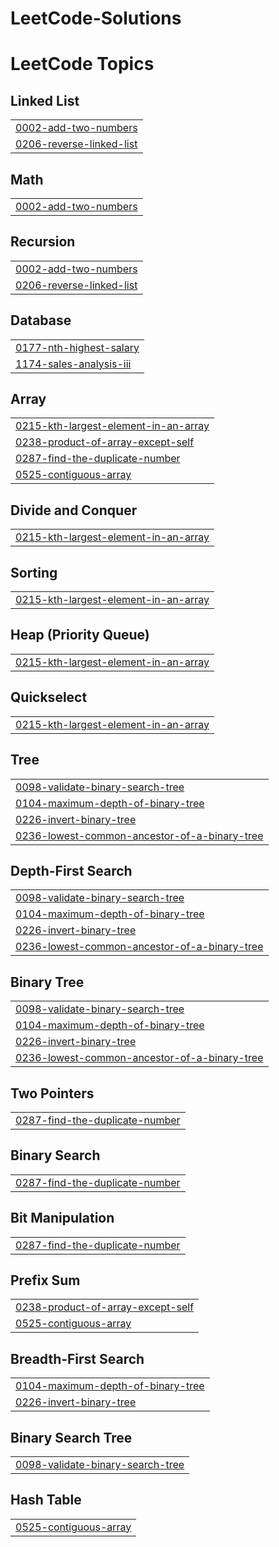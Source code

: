 # LeetCode-Solutions
<!---LeetCode Topics Start-->
# LeetCode Topics
## Linked List
|  |
| ------- |
| [0002-add-two-numbers](https://github.com/Vardhan1120/LeetCode-Solutions/tree/master/0002-add-two-numbers) |
| [0206-reverse-linked-list](https://github.com/Vardhan1120/LeetCode-Solutions/tree/master/0206-reverse-linked-list) |
## Math
|  |
| ------- |
| [0002-add-two-numbers](https://github.com/Vardhan1120/LeetCode-Solutions/tree/master/0002-add-two-numbers) |
## Recursion
|  |
| ------- |
| [0002-add-two-numbers](https://github.com/Vardhan1120/LeetCode-Solutions/tree/master/0002-add-two-numbers) |
| [0206-reverse-linked-list](https://github.com/Vardhan1120/LeetCode-Solutions/tree/master/0206-reverse-linked-list) |
## Database
|  |
| ------- |
| [0177-nth-highest-salary](https://github.com/Vardhan1120/LeetCode-Solutions/tree/master/0177-nth-highest-salary) |
| [1174-sales-analysis-iii](https://github.com/Vardhan1120/LeetCode-Solutions/tree/master/1174-sales-analysis-iii) |
## Array
|  |
| ------- |
| [0215-kth-largest-element-in-an-array](https://github.com/Vardhan1120/LeetCode-Solutions/tree/master/0215-kth-largest-element-in-an-array) |
| [0238-product-of-array-except-self](https://github.com/Vardhan1120/LeetCode-Solutions/tree/master/0238-product-of-array-except-self) |
| [0287-find-the-duplicate-number](https://github.com/Vardhan1120/LeetCode-Solutions/tree/master/0287-find-the-duplicate-number) |
| [0525-contiguous-array](https://github.com/Vardhan1120/LeetCode-Solutions/tree/master/0525-contiguous-array) |
## Divide and Conquer
|  |
| ------- |
| [0215-kth-largest-element-in-an-array](https://github.com/Vardhan1120/LeetCode-Solutions/tree/master/0215-kth-largest-element-in-an-array) |
## Sorting
|  |
| ------- |
| [0215-kth-largest-element-in-an-array](https://github.com/Vardhan1120/LeetCode-Solutions/tree/master/0215-kth-largest-element-in-an-array) |
## Heap (Priority Queue)
|  |
| ------- |
| [0215-kth-largest-element-in-an-array](https://github.com/Vardhan1120/LeetCode-Solutions/tree/master/0215-kth-largest-element-in-an-array) |
## Quickselect
|  |
| ------- |
| [0215-kth-largest-element-in-an-array](https://github.com/Vardhan1120/LeetCode-Solutions/tree/master/0215-kth-largest-element-in-an-array) |
## Tree
|  |
| ------- |
| [0098-validate-binary-search-tree](https://github.com/Vardhan1120/LeetCode-Solutions/tree/master/0098-validate-binary-search-tree) |
| [0104-maximum-depth-of-binary-tree](https://github.com/Vardhan1120/LeetCode-Solutions/tree/master/0104-maximum-depth-of-binary-tree) |
| [0226-invert-binary-tree](https://github.com/Vardhan1120/LeetCode-Solutions/tree/master/0226-invert-binary-tree) |
| [0236-lowest-common-ancestor-of-a-binary-tree](https://github.com/Vardhan1120/LeetCode-Solutions/tree/master/0236-lowest-common-ancestor-of-a-binary-tree) |
## Depth-First Search
|  |
| ------- |
| [0098-validate-binary-search-tree](https://github.com/Vardhan1120/LeetCode-Solutions/tree/master/0098-validate-binary-search-tree) |
| [0104-maximum-depth-of-binary-tree](https://github.com/Vardhan1120/LeetCode-Solutions/tree/master/0104-maximum-depth-of-binary-tree) |
| [0226-invert-binary-tree](https://github.com/Vardhan1120/LeetCode-Solutions/tree/master/0226-invert-binary-tree) |
| [0236-lowest-common-ancestor-of-a-binary-tree](https://github.com/Vardhan1120/LeetCode-Solutions/tree/master/0236-lowest-common-ancestor-of-a-binary-tree) |
## Binary Tree
|  |
| ------- |
| [0098-validate-binary-search-tree](https://github.com/Vardhan1120/LeetCode-Solutions/tree/master/0098-validate-binary-search-tree) |
| [0104-maximum-depth-of-binary-tree](https://github.com/Vardhan1120/LeetCode-Solutions/tree/master/0104-maximum-depth-of-binary-tree) |
| [0226-invert-binary-tree](https://github.com/Vardhan1120/LeetCode-Solutions/tree/master/0226-invert-binary-tree) |
| [0236-lowest-common-ancestor-of-a-binary-tree](https://github.com/Vardhan1120/LeetCode-Solutions/tree/master/0236-lowest-common-ancestor-of-a-binary-tree) |
## Two Pointers
|  |
| ------- |
| [0287-find-the-duplicate-number](https://github.com/Vardhan1120/LeetCode-Solutions/tree/master/0287-find-the-duplicate-number) |
## Binary Search
|  |
| ------- |
| [0287-find-the-duplicate-number](https://github.com/Vardhan1120/LeetCode-Solutions/tree/master/0287-find-the-duplicate-number) |
## Bit Manipulation
|  |
| ------- |
| [0287-find-the-duplicate-number](https://github.com/Vardhan1120/LeetCode-Solutions/tree/master/0287-find-the-duplicate-number) |
## Prefix Sum
|  |
| ------- |
| [0238-product-of-array-except-self](https://github.com/Vardhan1120/LeetCode-Solutions/tree/master/0238-product-of-array-except-self) |
| [0525-contiguous-array](https://github.com/Vardhan1120/LeetCode-Solutions/tree/master/0525-contiguous-array) |
## Breadth-First Search
|  |
| ------- |
| [0104-maximum-depth-of-binary-tree](https://github.com/Vardhan1120/LeetCode-Solutions/tree/master/0104-maximum-depth-of-binary-tree) |
| [0226-invert-binary-tree](https://github.com/Vardhan1120/LeetCode-Solutions/tree/master/0226-invert-binary-tree) |
## Binary Search Tree
|  |
| ------- |
| [0098-validate-binary-search-tree](https://github.com/Vardhan1120/LeetCode-Solutions/tree/master/0098-validate-binary-search-tree) |
## Hash Table
|  |
| ------- |
| [0525-contiguous-array](https://github.com/Vardhan1120/LeetCode-Solutions/tree/master/0525-contiguous-array) |
<!---LeetCode Topics End-->
